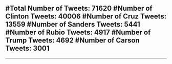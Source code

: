 #Total Number of Tweets: 71620 
#Number of Clinton Tweets: 40006
#Number of Cruz Tweets: 13559
#Number of Sanders Tweets: 5441
#Number of Rubio Tweets: 4917
#Number of Trump Tweets: 4692
#Number of Carson Tweets: 3001
---
---
